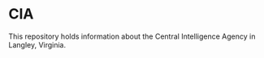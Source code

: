 # CIA
This repository holds information about the Central Intelligence Agency in Langley, Virginia. 